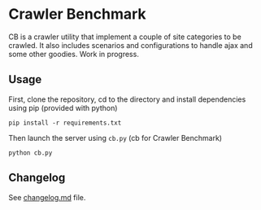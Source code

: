 # Crawler Benchmark
CB is a crawler utility that implement a couple of site categories to be crawled. It also includes scenarios and configurations to handle ajax and some other goodies. Work in progress.

## Usage

First, clone the repository, cd to the directory and install dependencies using pip (provided with python)

    pip install -r requirements.txt

Then launch the server using `cb.py` (cb for Crawler Benchmark)

    python cb.py

## Changelog
See [changelog.md](./Changelog.md) file.